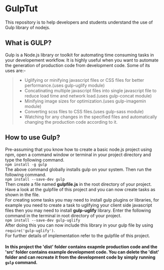 # GulpTut
This repository is to help developers and students understand the use of Gulp library of nodejs.

## What is GULP?
Gulp is a Node.js library or toolkit for automating time consuming tasks in your developement workflow. It is highly useful when you want to automate the generation of production code from development code. Some of its uses are:-  
> - Uglifying or minifying javascript files or CSS files for better performance.(uses gulp-uglify module)  
> - Concatinating multiple javascript files into single javascript file to reduce load time and network load.(uses gulp-concat module)  
> - Minifying image sizes for optimization.(uses gulp-imagemin module)  
> - Converting scss files to CSS files.(uses gulp-sass module)  
> - Watching for any changes in the specified files and automatically changing the production code according to it.  
## How to use Gulp?
Pre-assuming that you know how to create a basic node.js project using npm, open a command window or terminal in your project directory and type the following command.  
```npm install -g gulp```  
The above command globally installs gulp on your system. Then run the following command.  
```npm install --save-dev gulp```  
Then create a file named __gulpfile.js__ in the root directory of your project.  
Have a look at the gulpfile of this project and you can now create tasks as shown in the file.   
For creating some tasks you may need to install gulp plugins or libraries, for example you need to create a task to uglifying your client side javascript files then you may need to install __gulp-uglify__ library.
Enter the following command in the terminal in root directory of your project.  
```npm install --save-dev gulp-uglify```  
After doing this you can now include this library in your gulp file by using ```require('gulp-uglify')```.  
For further details of implementation refer to the gulpfile of this project.
#### In this project the 'dist' folder contains exapmle production code and the 'src' folder contains example development code. You can delete the 'dist' folder and can recreate it from the development code by simply running ```gulp``` command.
 
